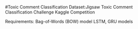#Toxic Comment Classification
Dataset:Jigsaw Toxic Comment Classification Challenge Kaggle Competition

Requirements:
Bag-of-Words (BOW) model
LSTM, GRU models
